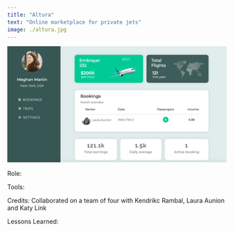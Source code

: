 ```yaml
---
title: "Altura"
text: "Online marketplace for private jets"
image: ./altura.jpg
---
```


![Hero](./altura11.png)

Role:

Tools:

Credits: Collaborated on a team of four with Kendrikc Rambal, Laura Aunion and Katy Link

Lessons Learned:
